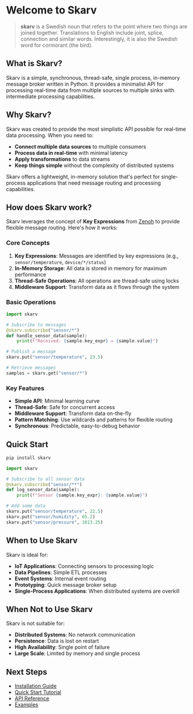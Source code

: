 # Welcome to Skarv

> **skarv** is a Swedish noun that refers to the point where two things are joined together. Translations to English include joint, splice, connection and similar words. Interestingly, it is also the Swedish word for cormorant (the bird).

## What is Skarv?

Skarv is a simple, synchronous, thread-safe, single process, in-memory message broker written in Python. It provides a minimalist API for processing real-time data from multiple sources to multiple sinks with intermediate processing capabilities.

## Why Skarv?

Skarv was created to provide the most simplistic API possible for real-time data processing. When you need to:

- **Connect multiple data sources** to multiple consumers
- **Process data in real-time** with minimal latency
- **Apply transformations** to data streams
- **Keep things simple** without the complexity of distributed systems

Skarv offers a lightweight, in-memory solution that's perfect for single-process applications that need message routing and processing capabilities.

## How does Skarv work?

Skarv leverages the concept of **Key Expressions** from [Zenoh](https://zenoh.io/) to provide flexible message routing. Here's how it works:

### Core Concepts

1. **Key Expressions**: Messages are identified by key expressions (e.g., `sensor/temperature`, `device/*/status`)
2. **In-Memory Storage**: All data is stored in memory for maximum performance
3. **Thread-Safe Operations**: All operations are thread-safe using locks
4. **Middleware Support**: Transform data as it flows through the system

### Basic Operations

```python
import skarv

# Subscribe to messages
@skarv.subscribe("sensor/*")
def handle_sensor_data(sample):
    print(f"Received: {sample.key_expr} = {sample.value}")

# Publish a message
skarv.put("sensor/temperature", 23.5)

# Retrieve messages
samples = skarv.get("sensor/*")
```

### Key Features

- **Simple API**: Minimal learning curve
- **Thread-Safe**: Safe for concurrent access
- **Middleware Support**: Transform data on-the-fly
- **Pattern Matching**: Use wildcards and patterns for flexible routing
- **Synchronous**: Predictable, easy-to-debug behavior

## Quick Start

```bash
pip install skarv
```

```python
import skarv

# Subscribe to all sensor data
@skarv.subscribe("sensor/**")
def log_sensor_data(sample):
    print(f"Sensor {sample.key_expr}: {sample.value}")

# Add some data
skarv.put("sensor/temperature", 22.5)
skarv.put("sensor/humidity", 65.2)
skarv.put("sensor/pressure", 1013.25)
```

## When to Use Skarv

Skarv is ideal for:

- **IoT Applications**: Connecting sensors to processing logic
- **Data Pipelines**: Simple ETL processes
- **Event Systems**: Internal event routing
- **Prototyping**: Quick message broker setup
- **Single-Process Applications**: When distributed systems are overkill

## When Not to Use Skarv

Skarv is not suitable for:

- **Distributed Systems**: No network communication
- **Persistence**: Data is lost on restart
- **High Availability**: Single point of failure
- **Large Scale**: Limited by memory and single process

## Next Steps

- [Installation Guide](getting-started/installation.md)
- [Quick Start Tutorial](getting-started/quick-start.md)
- [API Reference](api/core.md)
- [Examples](user-guide/examples.md) 